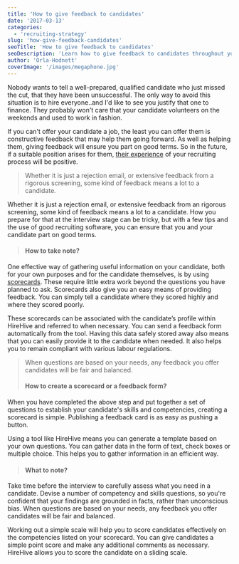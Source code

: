 ```yaml
---
title: 'How to give feedback to candidates'
date: '2017-03-13'
categories:
  - 'recruiting-strategy'
slug: 'how-give-feedback-candidates'
seoTitle: 'How to give feedback to candidates'
seoDescription: 'Learn how to give feedback to candidates throughout your recruitment process with the help of recruitment software HireHive!'
author: 'Orla-Hodnett'
coverImage: '/images/megaphone.jpg'
---
```


Nobody wants to tell a well-prepared, qualified candidate who just missed the cut, that they have been unsuccessful. The only way to avoid this situation is to hire everyone..and I'd like to see you justify that one to finance. They probably won't care that your candidate volunteers on the weekends and used to work in fashion.

If you can't offer your candidate a job, the least you can offer them is constructive feedback that may help them going forward. As well as helping them, giving feedback will ensure you part on good terms. So in the future, if a suitable position arises for them, [their experience](http://hirehive.io/blog/candidate-experience-101/) of your recruiting process will be positive.

> Whether it is just a rejection email, or extensive feedback from a rigorous screening, some kind of feedback means a lot to a candidate.

Whether it is just a rejection email, or extensive feedback from an rigorous screening, some kind of feedback means a lot to a candidate. How you prepare for that at the interview stage can be tricky, but with a few tips and the use of good recruiting software, you can ensure that you and your candidate part on good terms.

> #### **How to take note?**

One effective way of gathering useful information on your candidate, both for your own purposes and for the candidate themselves, is by using [scorecards](http://hirehive.io/blog/candidate-scorecards/). These require little extra work beyond the questions you have planned to ask. Scorecards also give you an easy means of providing feedback. You can simply tell a candidate where they scored highly and where they scored poorly.

These scorecards can be associated with the candidate’s profile within HireHive and referred to when necessary. You can send a feedback form automatically from the tool. Having this data safely stored away also means that you can easily provide it to the candidate when needed. It also helps you to remain compliant with various labour regulations.

> When questions are based on your needs, any feedback you offer candidates will be fair and balanced.
>
> #### **How to create a scorecard or a feedback form?**

When you have completed the above step and put together a set of questions to establish your candidate's skills and competencies, creating a scorecard is simple. Publishing a feedback card is as easy as pushing a button.

Using a tool like HireHive means you can generate a template based on your own questions. You can gather data in the form of text, check boxes or multiple choice. This helps you to gather information in an efficient way.

> #### **What to note?**

Take time before the interview to carefully assess what you need in a candidate. Devise a number of competency and skills questions, so you're confident that your findings are grounded in facts, rather than unconscious bias. When questions are based on your needs, any feedback you offer candidates will be fair and balanced.

Working out a simple scale will help you to score candidates effectively on the competencies listed on your scorecard. You can give candidates a simple point score and make any additional comments as necessary. HireHive allows you to score the candidate on a sliding scale.

